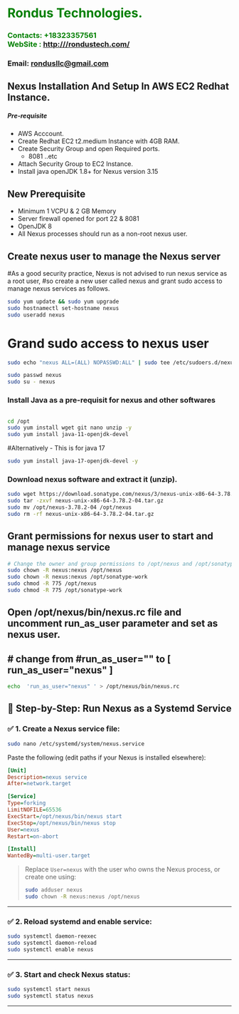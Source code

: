 #  **<span style="color:green">Rondus Technologies.</span>**
### **<span style="color:green">Contacts: +18323357561<br> WebSite : <http:///rondustech.com/></span>**
### **Email: rondusllc@gmail.com**



## Nexus Installation And Setup In AWS EC2 Redhat Instance.
##### Pre-requisite
+ AWS Acccount.
+ Create Redhat EC2 t2.medium Instance with 4GB RAM.
+ Create Security Group and open Required ports.
   + 8081 ..etc
+ Attach Security Group to EC2 Instance.
+ Install java openJDK 1.8+ for Nexus version 3.15
## New Prerequisite
+ Minimum 1 VCPU & 2 GB Memory
+ Server firewall opened for port 22 & 8081 
+ OpenJDK 8
+ All Nexus processes should run as a non-root nexus user.

## Create nexus user to manage the Nexus server

#As a good security practice, Nexus is not advised to run nexus service as a root user, 
#so create a new user called nexus and grant sudo access to manage nexus services as follows.
```sh
sudo yum update && sudo yum upgrade
sudo hostnamectl set-hostname nexus
sudo useradd nexus
```
# Grand sudo access to nexus user
```sh
sudo echo "nexus ALL=(ALL) NOPASSWD:ALL" | sudo tee /etc/sudoers.d/nexus

sudo passwd nexus
sudo su - nexus
```

### Install Java as a pre-requisit for nexus and other softwares

``` sh

cd /opt
sudo yum install wget git nano unzip -y
sudo yum install java-11-openjdk-devel 
```
#Alternatively - This is for java 17
```sh
sudo yum install java-17-openjdk-devel -y
```
### Download nexus software and extract it (unzip).
```sh
sudo wget https://download.sonatype.com/nexus/3/nexus-unix-x86-64-3.78.2-04.tar.gz
sudo tar -zxvf nexus-unix-x86-64-3.78.2-04.tar.gz
sudo mv /opt/nexus-3.78.2-04 /opt/nexus
sudo rm -rf nexus-unix-x86-64-3.78.2-04.tar.gz
```

## Grant permissions for nexus user to start and manage nexus service
```sh
# Change the owner and group permissions to /opt/nexus and /opt/sonatype-work directories.
sudo chown -R nexus:nexus /opt/nexus
sudo chown -R nexus:nexus /opt/sonatype-work
sudo chmod -R 775 /opt/nexus
sudo chmod -R 775 /opt/sonatype-work
```
##  Open /opt/nexus/bin/nexus.rc file and  uncomment run_as_user parameter and set as nexus user.
## # change from #run_as_user="" to [ run_as_user="nexus" ]

```sh
echo  'run_as_user="nexus" ' > /opt/nexus/bin/nexus.rc
```

## 🔧 Step-by-Step: Run Nexus as a Systemd Service

### ✅ 1. Create a Nexus service file:

```bash
sudo nano /etc/systemd/system/nexus.service
```

Paste the following (edit paths if your Nexus is installed elsewhere):

```ini
[Unit]
Description=nexus service
After=network.target

[Service]
Type=forking
LimitNOFILE=65536
ExecStart=/opt/nexus/bin/nexus start
ExecStop=/opt/nexus/bin/nexus stop
User=nexus
Restart=on-abort

[Install]
WantedBy=multi-user.target
```

> Replace `User=nexus` with the user who owns the Nexus process, or create one using:
> ```bash
> sudo adduser nexus
> sudo chown -R nexus:nexus /opt/nexus
> ```

---

### ✅ 2. Reload systemd and enable service:

```bash
sudo systemctl daemon-reexec
sudo systemctl daemon-reload
sudo systemctl enable nexus
```

---

### ✅ 3. Start and check Nexus status:

```bash
sudo systemctl start nexus
sudo systemctl status nexus
```

---


